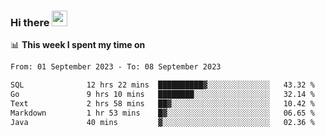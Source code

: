 ### Hi there <a href="https://www.gautamkrishnar.com/"><img src="https://media.giphy.com/media/hvRJCLFzcasrR4ia7z/giphy.gif" width="25px"></a>

📊 **This week I spent my time on**

<!--START_SECTION:waka-->

```txt
From: 01 September 2023 - To: 08 September 2023

SQL              12 hrs 22 mins  ██████████▓░░░░░░░░░░░░░░   43.32 %
Go               9 hrs 10 mins   ████████░░░░░░░░░░░░░░░░░   32.14 %
Text             2 hrs 58 mins   ██▓░░░░░░░░░░░░░░░░░░░░░░   10.42 %
Markdown         1 hr 53 mins    █▓░░░░░░░░░░░░░░░░░░░░░░░   06.65 %
Java             40 mins         ▓░░░░░░░░░░░░░░░░░░░░░░░░   02.36 %
```

<!--END_SECTION:waka-->
